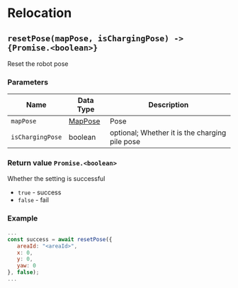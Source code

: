 # Relocation

## `resetPose(mapPose, isChargingPose) -> {Promise.<boolean>}`

Reset the robot pose

### Parameters

| Name | Data Type | Description |
| --------- | --------------------------- | ---- |
| `mapPose` | [MapPose](../../../Define/Define-MapPose) | Pose |
| `isChargingPose` | boolean                     | optional; Whether it is the charging pile pose | **The default is the pose of the charging pile** <br> **`false`: the current pose of the robot, `true`: the pose of the charging pile** |

### Return value `Promise.<boolean>`

Whether the setting is successful

* `true` - success
* `false` - fail

### Example

```javascript
...
const success = await resetPose({
   areaId: "<areaId>",
   x: 0,
   y: 0,
   yaw: 0
}, false);
...
```
